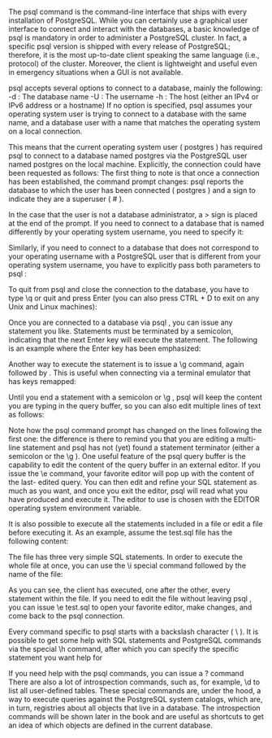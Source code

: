 The psql command is the command-line interface that ships with every
installation of PostgreSQL. While you can certainly use a graphical user
interface to connect and interact with the databases, a basic knowledge of
psql is mandatory in order to administer a PostgreSQL cluster. In fact, a
specific psql version is shipped with every release of PostgreSQL;
therefore, it is the most up-to-date client speaking the same language (i.e.,
protocol) of the cluster. Moreover, the client is lightweight and useful even
in emergency situations when a GUI is not available.

psql accepts several options to connect to a database, mainly the following:
-d : The database name
-U : The username
-h : The host (either an IPv4 or IPv6 address or a hostname)
If no option is specified, psql assumes your operating system user is trying
to connect to a database with the same name, and a database user with a
name that matches the operating system on a local connection. 

This means that the current operating system user ( postgres ) has required
psql to connect to a database named postgres via the PostgreSQL user
named postgres on the local machine. Explicitly, the connection could
have been requested as follows:
The first thing to note is that once a connection has been established, the
command prompt changes: psql reports the database to which the user has
been connected ( postgres ) and a sign to indicate they are a superuser ( # ).

In the case that the user is not a database administrator, a > sign is placed at the end of the prompt.
If you need to connect to a database that is named differently by your
operating system username, you need to specify it:

Similarly, if you need to connect to a database that does not correspond to
your operating username with a PostgreSQL user that is different from your
operating system username, you have to explicitly pass both parameters to
psql :

To quit from psql and close the connection to the database, you have to
type \q or quit and press Enter (you can also press CTRL + D to exit on
any Unix and Linux machines):

Once you are connected to a database via psql , you can issue any statement
you like. Statements must be terminated by a semicolon, indicating that the
next Enter key will execute the statement. The following is an example
where the Enter key has been emphasized:

Another way to execute the statement is to issue a \g command, again
followed by <ENTER> . This is useful when connecting via a terminal
emulator that has keys remapped:

Until you end a statement with a semicolon or \g , psql will keep the
content you are typing in the query buffer, so you can also edit multiple
lines of text as follows:

Note how the psql command prompt has changed on the lines following
the first one: the difference is there to remind you that you are editing a
multi-line statement and psql has not (yet) found a statement terminator
(either a semicolon or the \g ).
One useful feature of the psql query buffer is the capability to edit the
content of the query buffer in an external editor. If you issue the \e
command, your favorite editor will pop up with the content of the last-
edited query. You can then edit and refine your SQL statement as much as
you want, and once you exit the editor, psql will read what you have
produced and execute it. The editor to use is chosen with the EDITOR
operating system environment variable.

It is also possible to execute all the statements included in a file or edit a
file before executing it. As an example, assume the test.sql file has the
following content:

The file has three very simple SQL statements. In order to execute the
whole file at once, you can use the \i special command followed by the
name of the file:

As you can see, the client has executed, one after the other, every statement
within the file. If you need to edit the file without leaving psql , you can
issue \e test.sql to open your favorite editor, make changes, and come
back to the psql connection.

Every command specific to psql starts with a backslash character ( \ ). It is
possible to get some help with SQL statements and PostgreSQL commands
via the special \h command, after which you can specify the specific
statement you want help for

If you need help with the psql commands, you can issue a \? command There are also a lot of introspection commands, such as, for example, \d to
list all user-defined tables. These special commands are, under the hood, a
way to execute queries against the PostgreSQL system catalogs, which are,
in turn, registries about all objects that live in a database. The introspection commands will be shown later in the book and are useful as shortcuts to get an idea of which objects are defined in the current database.

